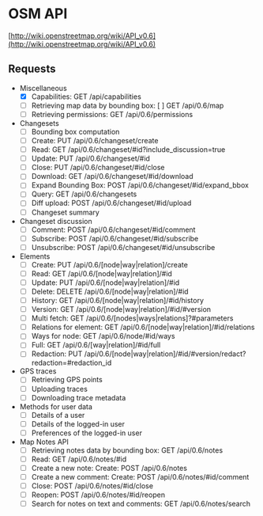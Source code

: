 OSM API
===

[http://wiki.openstreetmap.org/wiki/API_v0.6](http://wiki.openstreetmap.org/wiki/API_v0.6)

Requests
---

- Miscellaneous
  - [x] Capabilities: GET /api/capabilities
  - [ ] Retrieving map data by bounding box: [ ] GET /api/0.6/map
  - [ ] Retrieving permissions: GET /api/0.6/permissions
- Changesets
  - [ ] Bounding box computation
  - [ ] Create: PUT /api/0.6/changeset/create
  - [ ] Read: GET /api/0.6/changeset/#id?include_discussion=true
  - [ ] Update: PUT /api/0.6/changeset/#id
  - [ ] Close: PUT /api/0.6/changeset/#id/close
  - [ ] Download: GET /api/0.6/changeset/#id/download
  - [ ] Expand Bounding Box: POST /api/0.6/changeset/#id/expand_bbox
  - [ ] Query: GET /api/0.6/changesets
  - [ ] Diff upload: POST /api/0.6/changeset/#id/upload
  - [ ] Changeset summary
- Changeset discussion
  - [ ] Comment: POST /api/0.6/changeset/#id/comment
  - [ ] Subscribe: POST /api/0.6/changeset/#id/subscribe
  - [ ] Unsubscribe: POST /api/0.6/changeset/#id/unsubscribe
- Elements
  - [ ] Create: PUT /api/0.6/[node|way|relation]/create
  - [ ] Read: GET /api/0.6/[node|way|relation]/#id
  - [ ] Update: PUT /api/0.6/[node|way|relation]/#id
  - [ ] Delete: DELETE /api/0.6/[node|way|relation]/#id
  - [ ] History: GET /api/0.6/[node|way|relation]/#id/history
  - [ ] Version: GET /api/0.6/[node|way|relation]/#id/#version
  - [ ] Multi fetch: GET /api/0.6/[nodes|ways|relations]?#parameters
  - [ ] Relations for element: GET /api/0.6/[node|way|relation]/#id/relations
  - [ ] Ways for node: GET /api/0.6/node/#id/ways
  - [ ] Full: GET /api/0.6/[way|relation]/#id/full
  - [ ] Redaction: PUT /api/0.6/[node|way|relation]/#id/#version/redact?redaction=#redaction_id
- GPS traces
  - [ ] Retrieving GPS points
  - [ ] Uploading traces
  - [ ] Downloading trace metadata
- Methods for user data
  - [ ] Details of a user
  - [ ] Details of the logged-in user
  - [ ] Preferences of the logged-in user
- Map Notes API
  - [ ] Retrieving notes data by bounding box: GET /api/0.6/notes
  - [ ] Read: GET /api/0.6/notes/#id
  - [ ] Create a new note: Create: POST /api/0.6/notes
  - [ ] Create a new comment: Create: POST /api/0.6/notes/#id/comment
  - [ ] Close: POST /api/0.6/notes/#id/close
  - [ ] Reopen: POST /api/0.6/notes/#id/reopen
  - [ ] Search for notes on text and comments: GET /api/0.6/notes/search
